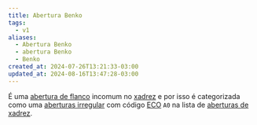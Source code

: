 ```yaml
---
title: Abertura Benko
tags:
  - v1
aliases:
  - Abertura Benko
  - abertura Benko
  - Benko
created_at: 2024-07-26T13:21:33-03:00
updated_at: 2024-08-16T13:47:28-03:00
---
```


É uma [abertura de flanco](../../../../rascunhos/2024/07/26/Xadrez_Aberturas_de_flanco.md) incomum no [xadrez](../../../../sementes/2024/07/06/Xadrez.md) e por isso é categorizada como uma [aberturas irregular](../../../../sementes/2024/07/06/Xadrez_Aberturas_irregulares.md) com código [ECO](../../../../sementes/2024/07/07/2024-07-07-Encyclopaedia_of_Chess_Openings.md) `A0` na lista de [aberturas de xadrez](../../../../rascunhos/2024/07/26/Xadrez_Aberturas.md).